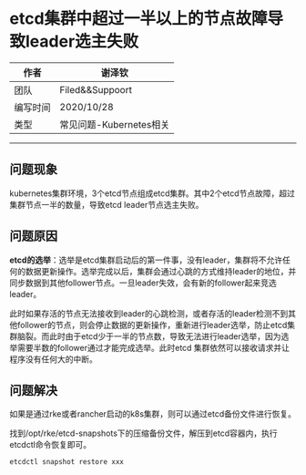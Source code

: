 # etcd集群中超过一半以上的节点故障导致leader选主失败

|作者|谢泽钦|
|---|---
|团队|Filed&&Suppoort
|编写时间|2020/10/28
|类型|常见问题-Kubernetes相关

---

## 问题现象
kubernetes集群环境，3个etcd节点组成etcd集群。其中2个etcd节点故障，超过集群节点一半的数量，导致etcd leader节点选主失败。

## 问题原因

**etcd的选举**：选举是etcd集群启动后的第一件事，没有leader，集群将不允许任何的数据更新操作。选举完成以后，集群会通过心跳的方式维持leader的地位，并同步数据到其他follower节点。一旦leader失效，会有新的follower起来竞选leader。

此时如果存活的节点无法接收到leader的心跳检测，或者存活的leader检测不到其他follower的节点，则会停止数据的更新操作，重新进行leader选举，防止etcd集群脑裂。而此时由于etcd少于一半的节点数，导致无法进行leader选举，因为选举需要半数的follower通过才能完成选举。此时etcd 集群依然可以接收请求并让程序没有任何大的中断。


## 问题解决

如果是通过rke或者rancher启动的k8s集群，则可以通过etcd备份文件进行恢复。

找到/opt/rke/etcd-snapshots下的压缩备份文件，解压到etcd容器内，执行etcdctl命令恢复即可。

```
etcdctl snapshot restore xxx 
```